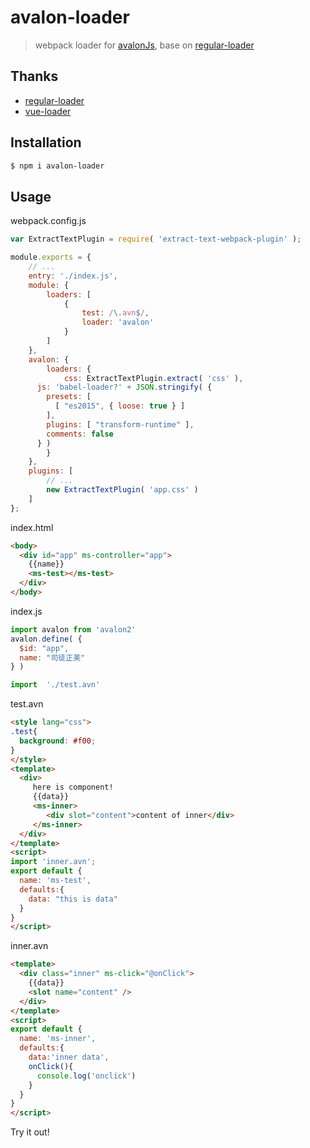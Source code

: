 # avalon-loader

> webpack loader for [avalonJs](https://github.com/RubyLouvre/avalon), base on [regular-loader](https://github.com/regularjs/regular-loader)

## Thanks

- [regular-loader](https://github.com/regularjs/regular-loader)
- [vue-loader](https://github.com/vuejs/vue-loader)

## Installation

```bash
$ npm i avalon-loader
```

## Usage

webpack.config.js

```js
var ExtractTextPlugin = require( 'extract-text-webpack-plugin' );

module.exports = {
	// ...
	entry: './index.js',
	module: {
		loaders: [
			{
				test: /\.avn$/,
				loader: 'avalon'
			}
		]
	},
	avalon: {
		loaders: {
			css: ExtractTextPlugin.extract( 'css' ),
      js: 'babel-loader?' + JSON.stringify( {
        presets: [
          [ "es2015", { loose: true } ]
        ],
        plugins: [ "transform-runtime" ],
        comments: false
      } )
		}
	},
	plugins: [
		// ...
		new ExtractTextPlugin( 'app.css' )
	]
};
```

index.html
```html
<body>
  <div id="app" ms-controller="app">
    {{name}}
    <ms-test></ms-test>
  </div>
</body>
```

index.js

```js
import avalon from 'avalon2'
avalon.define( {
  $id: "app",
  name: "司徒正美"
} )

import  './test.avn'
```

test.avn

```html
<style lang="css">
.test{
  background: #f00;
}
</style>
<template>
  <div>
     here is component!
     {{data}}
     <ms-inner>
        <div slot="content">content of inner</div>
     </ms-inner>
  </div>
</template>
<script>
import 'inner.avn';
export default {
  name: 'ms-test',
  defaults:{
    data: "this is data"
  }
}
</script>
```

inner.avn
```html
<template>
  <div class="inner" ms-click="@onClick">
    {{data}}
    <slot name="content" />
  </div>
</template>
<script>
export default {
  name: 'ms-inner',
  defaults:{
    data:'inner data',
    onClick(){
      console.log('onclick')
    }
  }
}
</script>
```

Try it out!


